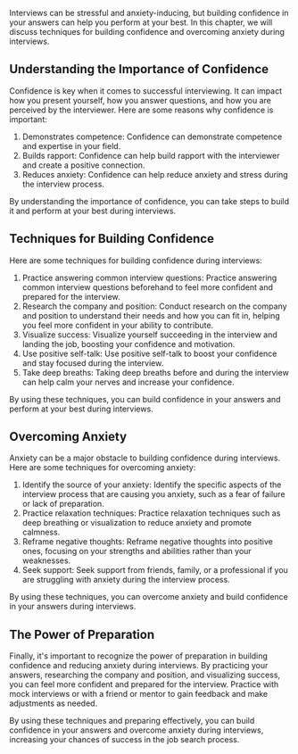 
Interviews can be stressful and anxiety-inducing, but building confidence in your answers can help you perform at your best. In this chapter, we will discuss techniques for building confidence and overcoming anxiety during interviews.

Understanding the Importance of Confidence
------------------------------------------

Confidence is key when it comes to successful interviewing. It can impact how you present yourself, how you answer questions, and how you are perceived by the interviewer. Here are some reasons why confidence is important:

1. Demonstrates competence: Confidence can demonstrate competence and expertise in your field.
2. Builds rapport: Confidence can help build rapport with the interviewer and create a positive connection.
3. Reduces anxiety: Confidence can help reduce anxiety and stress during the interview process.

By understanding the importance of confidence, you can take steps to build it and perform at your best during interviews.

Techniques for Building Confidence
----------------------------------

Here are some techniques for building confidence during interviews:

1. Practice answering common interview questions: Practice answering common interview questions beforehand to feel more confident and prepared for the interview.
2. Research the company and position: Conduct research on the company and position to understand their needs and how you can fit in, helping you feel more confident in your ability to contribute.
3. Visualize success: Visualize yourself succeeding in the interview and landing the job, boosting your confidence and motivation.
4. Use positive self-talk: Use positive self-talk to boost your confidence and stay focused during the interview.
5. Take deep breaths: Taking deep breaths before and during the interview can help calm your nerves and increase your confidence.

By using these techniques, you can build confidence in your answers and perform at your best during interviews.

Overcoming Anxiety
------------------

Anxiety can be a major obstacle to building confidence during interviews. Here are some techniques for overcoming anxiety:

1. Identify the source of your anxiety: Identify the specific aspects of the interview process that are causing you anxiety, such as a fear of failure or lack of preparation.
2. Practice relaxation techniques: Practice relaxation techniques such as deep breathing or visualization to reduce anxiety and promote calmness.
3. Reframe negative thoughts: Reframe negative thoughts into positive ones, focusing on your strengths and abilities rather than your weaknesses.
4. Seek support: Seek support from friends, family, or a professional if you are struggling with anxiety during the interview process.

By using these techniques, you can overcome anxiety and build confidence in your answers during interviews.

The Power of Preparation
------------------------

Finally, it's important to recognize the power of preparation in building confidence and reducing anxiety during interviews. By practicing your answers, researching the company and position, and visualizing success, you can feel more confident and prepared for the interview. Practice with mock interviews or with a friend or mentor to gain feedback and make adjustments as needed.

By using these techniques and preparing effectively, you can build confidence in your answers and overcome anxiety during interviews, increasing your chances of success in the job search process.
